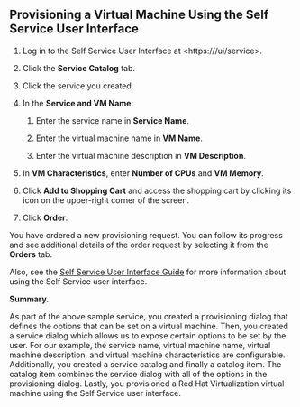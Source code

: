 ## Provisioning a Virtual Machine Using the Self Service User Interface

1.  Log in to the Self Service User Interface at
    <https://<hostname>/ui/service>.

2.  Click the **Service Catalog** tab.

3.  Click the service you created.

4.  In the **Service and VM Name**:

    1.  Enter the service name in **Service Name**.

    2.  Enter the virtual machine name in **VM Name**.

    3.  Enter the virtual machine description in **VM Description**.

5.  In **VM Characteristics**, enter **Number of CPUs** and **VM
    Memory**.

6.  Click **Add to Shopping Cart** and access the shopping cart by
    clicking its icon on the upper-right corner of the screen.

7.  Click **Order**.

You have ordered a new provisioning request. You can follow its progress
and see additional details of the order request by selecting it from the
**Orders** tab.

Also, see the [Self Service User Interface
Guide](https://access.redhat.com/documentation/en-us/red_hat_cloudforms/4.7/html-single/self_service_user_interface_guide/)
for more information about using the Self Service user interface.

**Summary.**

As part of the above sample service, you created a provisioning dialog
that defines the options that can be set on a virtual machine. Then, you
created a service dialog which allows us to expose certain options to be
set by the user. For our example, the service name, virtual machine
name, virtual machine description, and virtual machine characteristics
are configurable. Additionally, you created a service catalog and
finally a catalog item. The catalog item combines the service dialog
with all of the options in the provisioning dialog. Lastly, you
provisioned a Red Hat Virtualization virtual machine using the Self
Service user interface.
